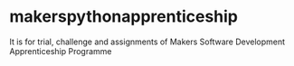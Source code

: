 # makerspythonapprenticeship
It is for trial, challenge and assignments of Makers Software Development Apprenticeship Programme
